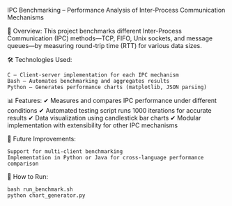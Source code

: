 IPC Benchmarking – Performance Analysis of Inter-Process Communication Mechanisms

🚀 Overview:
This project benchmarks different Inter-Process Communication (IPC) methods—TCP, FIFO, Unix sockets, and message queues—by measuring round-trip time (RTT) for various data sizes.

🛠 Technologies Used:

    C – Client-server implementation for each IPC mechanism
    Bash – Automates benchmarking and aggregates results
    Python – Generates performance charts (matplotlib, JSON parsing)

📊 Features:
✔ Measures and compares IPC performance under different conditions
✔ Automated testing script runs 1000 iterations for accurate results
✔ Data visualization using candlestick bar charts
✔ Modular implementation with extensibility for other IPC mechanisms

🔗 Future Improvements:

    Support for multi-client benchmarking
    Implementation in Python or Java for cross-language performance comparison

📁 How to Run:

    bash run_benchmark.sh
    python chart_generator.py

